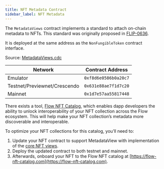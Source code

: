 ```yaml
---
title: NFT Metadata Contract
sidebar_label: NFT Metadata
---
```


The `MetadataViews` contract implements a standard to attach on-chain metadata
to NFTs. This standard was originally proposed in [FLIP-0636](https://github.com/onflow/flips/blob/main/application/20210916-nft-metadata.md).

It is deployed at the same address as the `NonFungibleToken` contract interface.

Source: [MetadataViews.cdc](https://github.com/onflow/flow-nft/blob/master/contracts/MetadataViews.cdc)

| Network                      | Contract Address     |
| ---------------------------- | -------------------- |
| Emulator                     | `0xf8d6e0586b0a20c7` |
| Testnet/Previewnet/Crescendo | `0x631e88ae7f1d7c20` |
| Mainnet                      | `0x1d7e57aa55817448` |

There exists a tool, [Flow NFT Catalog](https://flow-nft-catalog.com), which enables dapp developers the ability to unlock interoperability of your NFT collection across the Flow ecosystem. This will help make your NFT collection’s metadata more discoverable and interoperable.

To optimize your NFT collections for this catalog, you’ll need to:

1. Update your NFT contract to support MetadataView with implementation of the [core NFT views](https://github.com/onflow/flow-nft/pull/103/files#diff-a7af41cf43e29d0e6028827c3d5f305326677661bf65d79539d59ed1056c0a84R38).
2. Deploy the updated contract to both testnet and mainnet.
3. Afterwards, onboard your NFT to the Flow NFT catalog at [https://flow-nft-catalog.com](https://flow-nft-catalog.com).
